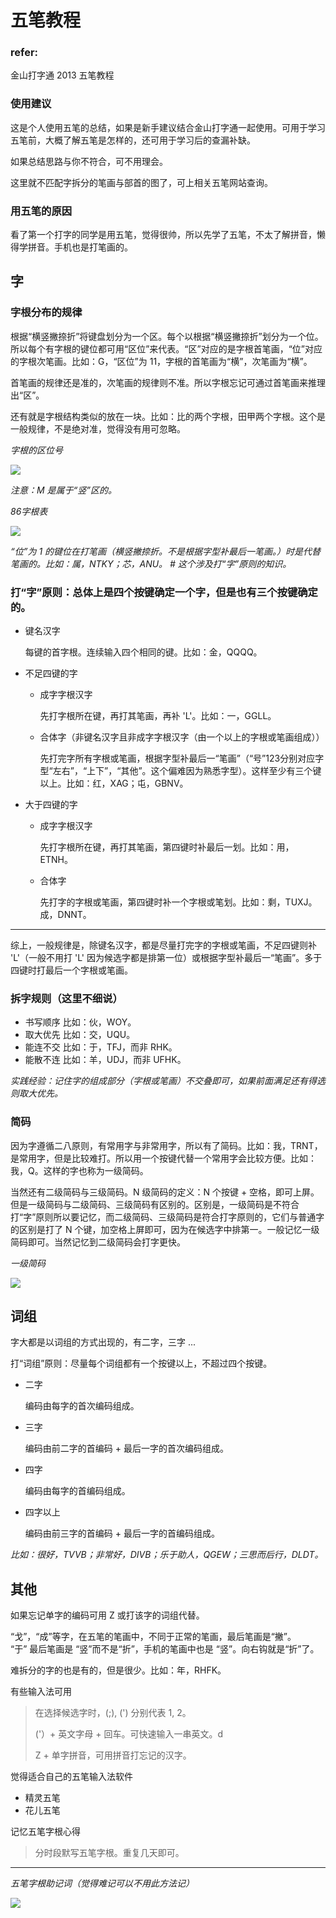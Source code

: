 # 五笔教程

### refer:
金山打字通 2013 五笔教程
    
### 使用建议

这是个人使用五笔的总结，如果是新手建议结合金山打字通一起使用。可用于学习五笔前，大概了解五笔是怎样的，还可用于学习后的查漏补缺。

如果总结思路与你不符合，可不用理会。

这里就不匹配字拆分的笔画与部首的图了，可上相关五笔网站查询。

### 用五笔的原因
看了第一个打字的同学是用五笔，觉得很帅，所以先学了五笔，不太了解拼音，懒得学拼音。手机也是打笔画的。

## 字

### 字根分布的规律

根据“横竖撇捺折”将键盘划分为一个区。每个以根据“横竖撇捺折”划分为一个位。所以每个有字根的键位都可用“区位”来代表。“区”对应的是字根首笔画，“位”对应的字根次笔画。比如：G，“区位”为 11，字根的首笔画为“横”，次笔画为“横”。

首笔画的规律还是准的，次笔画的规律则不准。所以字根忘记可通过首笔画来推理出“区”。

还有就是字根结构类似的放在一块。比如：比的两个字根，田甲两个字根。这个是一般规律，不是绝对准，觉得没有用可忽略。

*字根的区位号*

![](./字根的区位号.png)

*注意：M 是属于“竖”区的。*

*86字根表*


![](./86字根表.png)


*“位”为 1 的键位在打笔画（横竖撇捺折。不是根据字型补最后一笔画。）时是代替笔画的。比如：属，NTKY；芯，ANU。    # 这个涉及打“字”原则的知识。*

### 打“字”原则：总体上是四个按键确定一个字，但是也有三个按键确定的。

- 键名汉字

	每键的首字根。连续输入四个相同的键。比如：金，QQQQ。

- 不足四键的字

    - 成字字根汉字
    
        先打字根所在键，再打其笔画，再补 'L'。比如：一，GGLL。
    
    - 合体字（非键名汉字且非成字字根汉字（由一个以上的字根或笔画组成））
    
    	先打完字所有字根或笔画，根据字型补最后一“笔画”（“号”123分别对应字型“左右”，“上下”，“其他”。这个偏难因为熟悉字型）。这样至少有三个键以上。比如：红，XAG；屯，GBNV。

- 大于四键的字

    - 成字字根汉字

        先打字根所在键，再打其笔画，第四键时补最后一划。比如：用，ETNH。

    - 合体字

        先打字的字根或笔画，第四键时补一个字根或笔划。比如：剩，TUXJ。成，DNNT。

---

综上，一般规律是，除键名汉字，都是尽量打完字的字根或笔画，不足四键则补 'L'（一般不用打 'L' 因为候选字都是排第一位）或根据字型补最后一“笔画”。多于四键时打最后一个字根或笔画。

### 拆字规则（这里不细说）

- 书写顺序
	比如：伙，WOY。
- 取大优先
	比如：交，UQU。
- 能连不交
	比如：于，TFJ，而非 RHK。
- 能散不连
	比如：羊，UDJ，而非 UFHK。
                

*实践经验：记住字的组成部分（字根或笔画）不交叠即可，如果前面满足还有得选则取大优先。*
            

### 简码

因为字遵循二八原则，有常用字与非常用字，所以有了简码。比如：我，TRNT，是常用字，但是比较难打。所以用一个按键代替一个常用字会比较方便。比如：我，Q。这样的字也称为一级简码。

当然还有二级简码与三级简码。N 级简码的定义：N 个按键 + 空格，即可上屏。但是一级简码与二级简码、三级简码有区别的。区别是，一级简码是不符合打“字”原则所以要记忆，而二级简码、三级简码是符合打字原则的，它们与普通字的区别是打了 N 个键，加空格上屏即可，因为在候选字中排第一。一般记忆一级简码即可。当然记忆到二级简码会打字更快。

*一级简码*

![](./一级简码.jpg)

## 词组

字大都是以词组的方式出现的，有二字，三字 ... 
        
打“词组”原则：尽量每个词组都有一个按键以上，不超过四个按键。

- 二字

	编码由每字的首次编码组成。
	
- 三字

	编码由前二字的首编码 + 最后一字的首次编码组成。
	
- 四字

	编码由每字的首编码组成。
	
- 四字以上

	编码由前三字的首编码 + 最后一字的首编码组成。

*比如：很好，TVVB；非常好，DIVB；乐于助人，QGEW；三思而后行，DLDT。*

## 其他

如果忘记单字的编码可用 Z 或打该字的词组代替。

“戈”，“成”等字，在五笔的笔画中，不同于正常的笔画，最后笔画是“撇”。  
“于” 最后笔画是 “竖”而不是“折”，手机的笔画中也是 “竖”。向右钩就是“折”了。

难拆分的字的也是有的，但是很少。比如：年，RHFK。

有些输入法可用

> 在选择候选字时，(;), (') 分别代表 1, 2。
> 
> ('）+ 英文字母 + 回车。可快速输入一串英文。d
> 
> Z + 单字拼音，可用拼音打忘记的汉字。


觉得适合自己的五笔输入法软件
- 精灵五笔
- 花儿五笔
            

记忆五笔字根心得

> 分时段默写五笔字根。重复几天即可。

---

*五笔字根助记词（觉得难记可以不用此方法记）*

![](./五笔字根助记词.png)

